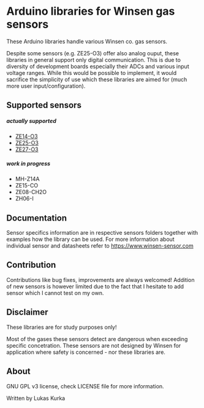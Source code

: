 # Arduino libraries for Winsen gas sensors

These Arduino libraries handle various Winsen co. gas sensors.

Despite some sensors (e.g. ZE25-O3) offer also analog ouput, these libraries in general support only digital communication. This is due to diversity of development boards especially their ADCs and various input voltage ranges. While this would be possible to implement, it would sacrifice the simplicity of use which these libraries are aimed for (much more user input/configuration).

## Supported sensors
##### actually supported
- [ZE14-O3](lib/ZE27-O3)
- [ZE25-O3](lib/ZE14-O3)
- [ZE27-O3](lib/ZE22-O3)

##### work in progress
- MH-Z14A
- ZE15-CO
- ZE08-CH2O
- ZH06-I

## Documentation

Sensor specifics information are in respective sensors folders together with examples how the library can be used. For more information about individual sensor and datasheets refer to https://www.winsen-sensor.com

## Contribution

Contributions like bug fixes, improvements are always welcomed! Addition of new sensors is however limited due to the fact that I hesitate to add sensor which I cannot test on my own.

## Disclaimer

These libraries are for study purposes only!

Most of the gases these sensors detect are dangerous when exceeding specific concetration. These sensors are not designed by Winsen for application where safety is concerned - nor these libraries are.

## About
GNU GPL v3 license, check LICENSE file for more information.

Written by Lukas Kurka
